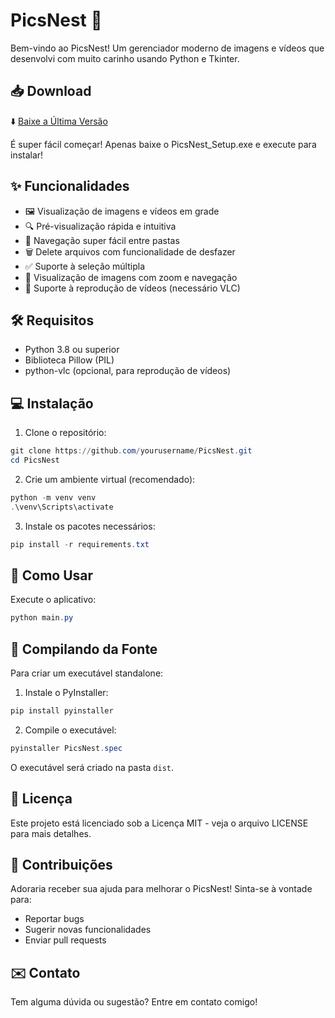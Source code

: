 # PicsNest 📸

Bem-vindo ao PicsNest! Um gerenciador moderno de imagens e vídeos que desenvolvi com muito carinho usando Python e Tkinter.

## 📥 Download

⬇️ [Baixe a Última Versão](https://github.com/IsmarWolf/PicsNest/releases/latest)

É super fácil começar! Apenas baixe o PicsNest_Setup.exe e execute para instalar!

## ✨ Funcionalidades

- 🖼️ Visualização de imagens e vídeos em grade
- 🔍 Pré-visualização rápida e intuitiva
- 📁 Navegação super fácil entre pastas
- 🗑️ Delete arquivos com funcionalidade de desfazer
- ✅ Suporte à seleção múltipla
- 🔎 Visualização de imagens com zoom e navegação
- 🎥 Suporte à reprodução de vídeos (necessário VLC)

## 🛠️ Requisitos

- Python 3.8 ou superior
- Biblioteca Pillow (PIL)
- python-vlc (opcional, para reprodução de vídeos)

## 💻 Instalação

1. Clone o repositório:
```powershell
git clone https://github.com/yourusername/PicsNest.git
cd PicsNest
```

2. Crie um ambiente virtual (recomendado):
```powershell
python -m venv venv
.\venv\Scripts\activate
```

3. Instale os pacotes necessários:
```powershell
pip install -r requirements.txt
```

## 🚀 Como Usar

Execute o aplicativo:
```powershell
python main.py
```

## 🔧 Compilando da Fonte

Para criar um executável standalone:

1. Instale o PyInstaller:
```powershell
pip install pyinstaller
```

2. Compile o executável:
```powershell
pyinstaller PicsNest.spec
```

O executável será criado na pasta `dist`.

## 📝 Licença

Este projeto está licenciado sob a Licença MIT - veja o arquivo LICENSE para mais detalhes.

## 💖 Contribuições

Adoraria receber sua ajuda para melhorar o PicsNest! Sinta-se à vontade para:
- Reportar bugs
- Sugerir novas funcionalidades
- Enviar pull requests

## ✉️ Contato

Tem alguma dúvida ou sugestão? Entre em contato comigo!
